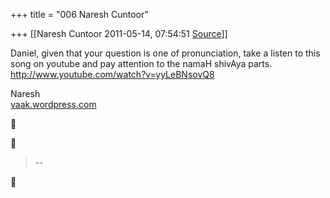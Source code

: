 +++
title = "006 Naresh Cuntoor"

+++
[[Naresh Cuntoor	2011-05-14, 07:54:51 [Source](https://groups.google.com/g/samskrita/c/OfasLQ7ntAY)]]



Daniel, given that your question is one of pronunciation, take a listen to this song on youtube and pay attention to the namaH shivAya parts.  
<http://www.youtube.com/watch?v=yyLeBNsovQ8>  
  
  
  
  
Naresh  
[vaak.wordpress.com](http://vaak.wordpress.com)  
  
  





> --  



